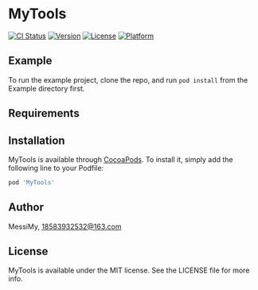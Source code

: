 # MyTools

[![CI Status](https://img.shields.io/travis/MessiMy/MyTools.svg?style=flat)](https://travis-ci.org/MessiMy/MyTools)
[![Version](https://img.shields.io/cocoapods/v/MyTools.svg?style=flat)](https://cocoapods.org/pods/MyTools)
[![License](https://img.shields.io/cocoapods/l/MyTools.svg?style=flat)](https://cocoapods.org/pods/MyTools)
[![Platform](https://img.shields.io/cocoapods/p/MyTools.svg?style=flat)](https://cocoapods.org/pods/MyTools)

## Example

To run the example project, clone the repo, and run `pod install` from the Example directory first.

## Requirements

## Installation

MyTools is available through [CocoaPods](https://cocoapods.org). To install
it, simply add the following line to your Podfile:

```ruby
pod 'MyTools'
```

## Author

MessiMy, 18583932532@163.com

## License

MyTools is available under the MIT license. See the LICENSE file for more info.
